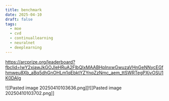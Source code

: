 ```yaml
---
title: benchmark
date: 2025-04-10
draft: false
tags:
  - moe
  - cvd
  - continuallearning
  - neuralnet
  - deeplearning
---
```




https://arcprize.org/leaderboard?fbclid=IwY2xjawJkGOJleHRuA2FlbQIxMAABHpInxwGwuzaVHnGeNNycEGfhmweu8Xb_aBq5dhGnOHLm1qEbktYZYnqZzNmc_aem_ttSWRTegPXjvOSU1K0DAlg

![[Pasted image 20250410103636.png]]![[Pasted image 20250410103702.png]]